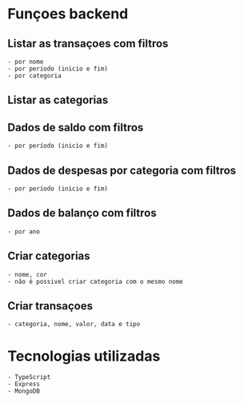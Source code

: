 
# Funçoes backend

## Listar as transaçoes com filtros
	- por nome
	- por período (inicio e fim)
	- por categoria

## Listar as categorias

## Dados de saldo com filtros
	- por período (inicio e fim)

## Dados de despesas por categoria com filtros
	- por período (inicio e fim)

## Dados de balanço com filtros
	- por ano

## Criar categorias
	- nome, cor
	- não é possivel criar categoria com o mesmo nome

## Criar transaçoes
	- categoria, nome, valor, data e tipo


# Tecnologias utilizadas
	- TypeScript
	- Express
	- MongoDB
